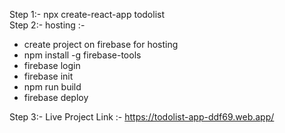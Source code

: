 Step 1:- npx create-react-app todolist
<br>
Step 2:- hosting :-
<br>
<ul>
  <li>
    create project on firebase for hosting 
  </li>
  <li>
    npm install -g firebase-tools 
  </li>
  <li>
    firebase login
  </li>
  <li>
    firebase init
  </li>
  <li>
    npm run build
  </li>
<li>
    firebase deploy<br>
</li>
</ul>
                
               
Step 3:- Live Project Link :- https://todolist-app-ddf69.web.app/
                
